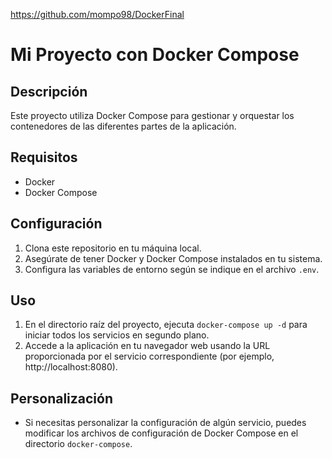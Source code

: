 https://github.com/mompo98/DockerFinal
# Mi Proyecto con Docker Compose

## Descripción
Este proyecto utiliza Docker Compose para gestionar y orquestar los contenedores de las diferentes partes de la aplicación.

## Requisitos
- Docker
- Docker Compose

## Configuración
1. Clona este repositorio en tu máquina local.
2. Asegúrate de tener Docker y Docker Compose instalados en tu sistema.
3. Configura las variables de entorno según se indique en el archivo `.env`.

## Uso
1. En el directorio raíz del proyecto, ejecuta `docker-compose up -d` para iniciar todos los servicios en segundo plano.
2. Accede a la aplicación en tu navegador web usando la URL proporcionada por el servicio correspondiente (por ejemplo, http://localhost:8080).

## Personalización
- Si necesitas personalizar la configuración de algún servicio, puedes modificar los archivos de configuración de Docker Compose en el directorio `docker-compose`.
